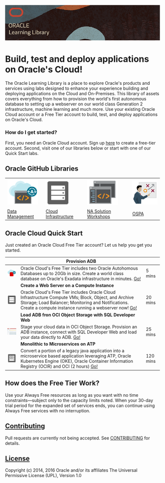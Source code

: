 ![](common/images/learning-library-title.png)
---
# Build, test and deploy applications on Oracle's Cloud! #
The Oracle Learning Library is a place to explore Oracle's products and services using labs designed to enhance your experience building and deploying applications on the Cloud and On-Premises.   This library of assets covers everything from how to provision the world's first autonomous database to setting up a webserver on our world class Generation 2 infrastructure, machine learning and much more.  Use your existing Oracle Cloud account or a Free Tier account to build, test, and deploy applications on Oracle's Cloud. 

### How do I get started? ###

First, you need an Oracle Cloud account.  Sign up [here](https://oracle.com/free) to create a free-tier account.  Second, visit one of our libraries below or start with one of our Quick Start labs. 



## Oracle GitHub Libraries ## 
| | | ||
| ------------- | ------------- |------------- | ------------- |
| ![](common/images/adb.png)|![](common/images/baremetal.png)|![](common/images/dev.png)|![](common/images/teach.png)|
| [Data Management](data-management-library)|[Cloud Infrastructure](oci-library)| [NA Solution Workshops]()|[OSPA](ospa-library)|

## Oracle Cloud Quick Start ##

Just created an Oracle Cloud Free Tier account? Let us help you get you started.


|  | Provision ADB| |
| ------------- | ------------- | ---------------|
| ![data-management-library/autonomous-database/ziplabs/2019/adw-provisioning/](common/images/autonomousdb.png) | Oracle Cloud's Free Tier includes two Oracle Autohomous Databases up to 20Gb in size.  Create a world class database on Oracle's Exadata infrastructure in minutes.  [Go!](data-management-library/autonomous-database/ziplabs/2019/adw-provisioning) | 5 mins|
|  | **Create a Web Server on a Compute Instance**|
|![oci-library/L100-LAB/Compute_Services/Compute_HOL.md](common/images/baremetal.png) | Oracle Cloud's Free Tier includes Oracle Cloud Infrastructure Compute VMs; Block, Object, and Archive Storage; Load Balancer; Monitoring and Notifications.  Create a compute instance running a webserver now!  [Go!](oci-library/L100-LAB/Compute_Services/Compute_HOL.md) | 20 mins|
|  | **Load ADB fron OCI Object Storage with SQL Developer Web**||
| ![data-management-library/autonomous-database/ziplabs/2019/adw-loading/](common/images/sql-dev-web.png) | Stage your cloud data in OCI Object Storage.  Provision an ADB instance, connect with SQL Developer Web and load your data directly to ADB.  [Go!](data-management-library/autonomous-database/ziplabs/2019/adw-loading) | 25 mins|
|  | **Monolithic to Microservices on ATP**||
| ![workshops/monolithic-to-microservice/lab-guides/LabGuide050.md](common/images/container.png)| Convert a portion of a legacy java application into a microservice based application leveraging ATP, Oracle Kubernetes Engine (OKE), Oracle Container Information Registry (OCIR) and OCI (2 hours) [Go!](workshops/monolithic-to-microservice/lab-guides/LabGuide050.md) | 120 mins|



## How does the Free Tier Work? ##
Use your Always Free resources as long as you want with no time constraints—subject only to the capacity limits noted. When your 30-day trial period for the expanded set of services ends, you can continue using Always Free services with no interruption.





## [Contributing](CONTRIBUTING.md)
Pull requests are currently not being accepted. See [CONTRIBUTING](CONTRIBUTING.md) for details.

## [License](LICENSE.md)
Copyright (c) 2014, 2016 Oracle and/or its affiliates
The Universal Permissive License (UPL), Version 1.0
